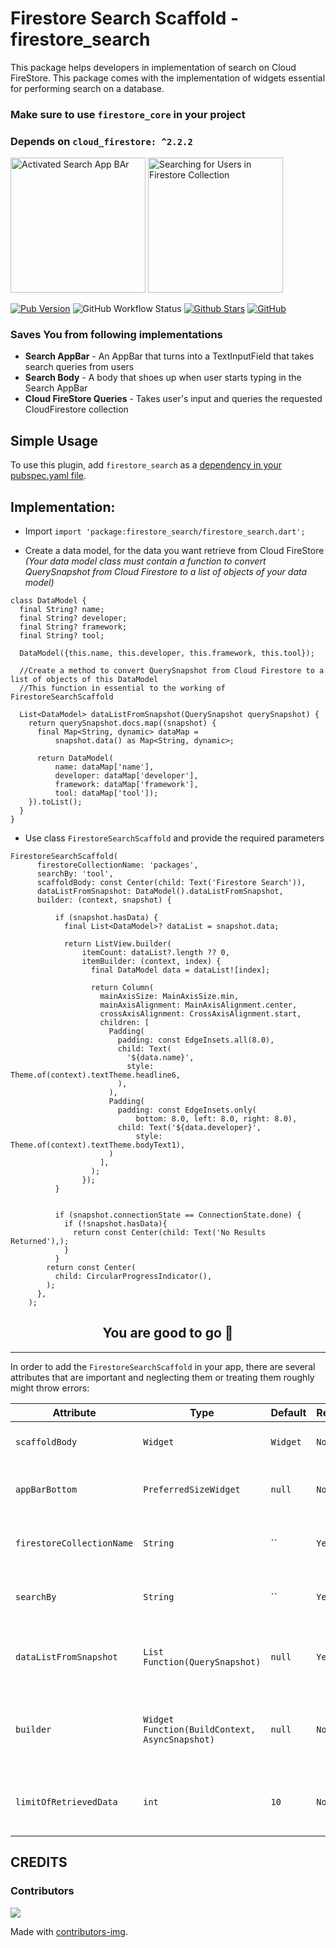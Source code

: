 # Firestore Search Scaffold - firestore_search

This package helps developers in implementation of search on Cloud FireStore. This package comes with the implementation of widgets essential  for  performing search on a database.
### Make sure to use `firestore_core` in your project
### **Depends on `cloud_firestore: ^2.2.2`**



<p>
  <img width="216px" alt="Activated Search App BAr" src="https://raw.githubusercontent.com/asadamatic/firestore_search/master/assets/searchbar.gif"/>

  <img width="216px" alt="Searching for Users in Firestore Collection" src="https://raw.githubusercontent.com/asadamatic/firestore_search/master/assets/usersearch.gif"/>
</p>

[![Pub Version](https://img.shields.io/pub/v/firestore_search?logo=flutter&style=for-the-badge)](https://pub.dev/packages/firestore_search)
![GitHub Workflow Status](https://img.shields.io/github/workflow/status/asadamatic/firestore_search/pub_publish?logo=github&style=for-the-badge)
[![Github Stars](https://img.shields.io/github/stars/asadamatic/firestore_search?logo=github&style=for-the-badge)](https://github.com/asadamatic/firestore_search)
[![GitHub](https://img.shields.io/github/license/asadamatic/firestore_search?logo=open+source+initiative&style=for-the-badge)](https://github.com/asadamatic/firestore_search/blob/master/LICENSE)
<!-- [![Awesome Flutter](https://img.shields.io/badge/Awesome-Flutter-FC60A8?logo=awesome-lists&style=for-the-badge)](https://github.com/Solido/awesome-flutter#widgets) -->

### Saves You from following implementations

* **Search AppBar** - An AppBar that turns into a TextInputField that takes search queries from users
* **Search Body** - A body that shoes up when user starts typing in the Search AppBar
* **Cloud FireStore Queries** - Takes user's input and queries the requested CloudFirestore collection


## Simple Usage
To use this plugin, add `firestore_search` as a
[dependency in your pubspec.yaml file](https://pub.dev/packages/firestore_search/install).


## Implementation:

* Import `import 'package:firestore_search/firestore_search.dart';`

* Create a data model, for the data you want retrieve from Cloud FireStore _(Your data model class must contain a function to convert QuerySnapshot from Cloud Firestore to a list of objects of your data model)_

```
class DataModel {
  final String? name;
  final String? developer;
  final String? framework;
  final String? tool;

  DataModel({this.name, this.developer, this.framework, this.tool});

  //Create a method to convert QuerySnapshot from Cloud Firestore to a list of objects of this DataModel
  //This function in essential to the working of FirestoreSearchScaffold

  List<DataModel> dataListFromSnapshot(QuerySnapshot querySnapshot) {
    return querySnapshot.docs.map((snapshot) {
      final Map<String, dynamic> dataMap =
          snapshot.data() as Map<String, dynamic>;

      return DataModel(
          name: dataMap['name'],
          developer: dataMap['developer'],
          framework: dataMap['framework'],
          tool: dataMap['tool']);
    }).toList();
  }
}
```

* Use class `FirestoreSearchScaffold` and provide the required parameters

```
FirestoreSearchScaffold(
      firestoreCollectionName: 'packages',
      searchBy: 'tool',
      scaffoldBody: const Center(child: Text('Firestore Search')),
      dataListFromSnapshot: DataModel().dataListFromSnapshot,
      builder: (context, snapshot) {

          if (snapshot.hasData) {
            final List<DataModel>? dataList = snapshot.data;

            return ListView.builder(
                itemCount: dataList?.length ?? 0,
                itemBuilder: (context, index) {
                  final DataModel data = dataList![index];

                  return Column(
                    mainAxisSize: MainAxisSize.min,
                    mainAxisAlignment: MainAxisAlignment.center,
                    crossAxisAlignment: CrossAxisAlignment.start,
                    children: [
                      Padding(
                        padding: const EdgeInsets.all(8.0),
                        child: Text(
                          '${data.name}',
                          style: Theme.of(context).textTheme.headline6,
                        ),
                      ),
                      Padding(
                        padding: const EdgeInsets.only(
                            bottom: 8.0, left: 8.0, right: 8.0),
                        child: Text('${data.developer}',
                            style: Theme.of(context).textTheme.bodyText1),
                      )
                    ],
                  );
                });
          }


          if (snapshot.connectionState == ConnectionState.done) {
            if (!snapshot.hasData){
              return const Center(child: Text('No Results Returned'),);
            }
          }
        return const Center(
          child: CircularProgressIndicator(),
        );
      },
    );
```

                                                                                       
## <div align="center">You are good to go 💯</div>

---





In order to add the `FirestoreSearchScaffold` in your app, there are several attributes that are important and neglecting them  or treating them roughly might throw errors:

| Attribute | Type  | Default | Required | Description |
|-----------|-------|---------|-------------|----------|
| `scaffoldBody` | `Widget` | `Widget` | `No` | This widget will appear in the body of Scaffold. |
| `appBarBottom` | `PreferredSizeWidget` | `null`  | `No` | This widget will appear at the bottom of Search AppBar. |
| `firestoreCollectionName` | `String` | `` | `Yes` | Determines the Cloud Firestore collection You want to search in. |
| `searchBy` | `String` | `` | `Yes` | Key for the firestore_collection value you want to search by. |
| `dataListFromSnapshot` | `List Function(QuerySnapshot)` | `null` | `Yes` | This function converts QuerySnapshot to A List of required data. |
| `builder` | `Widget Function(BuildContext, AsyncSnapshot)` | `null` | `No` | This is the builder function of StreamBuilder used by this widget to show search results. |
| `limitOfRetrievedData` | `int` | `10` | `No` | Determines the number of documents returned by the search query. |

## CREDITS
### Contributors
<a href="https://github.com/asadamatic/firestore_search/graphs/contributors">
  <img src="https://contributors-img.firebaseapp.com/image?repo=asadamatic/firestore_search" />
</a>

Made with [contributors-img](https://contributors-img.firebaseapp.com).
